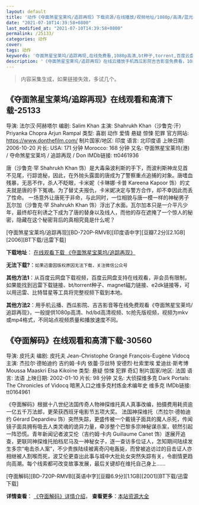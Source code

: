 ```yaml
---
layout: default
title: '动作《夺面煞星宝莱坞/追踪再现》下载资源/在线播放/视频地址/1080p/高清/蓝光'
date: "2021-07-10T14:39:58+0800"
last_modified_at: "2021-07-10T14:39:58+0800"
permalink: /25133/
categories: 动作
cover:
tags: 动作
keywords: '夺面煞星宝莱坞/追踪再现,在线免费看,1080p高清,bt种子,torrent,百度云盘,magnet,磁力链,迅雷下载资源'
description: '《夺面煞星宝莱坞/追踪再现》在线云播放手机西瓜影院吉吉影音免费看，1080p高清bd/hd未删减完整版和tc抢先枪版，mkv/mp4格式，附带bt/torrent种子、magnet/磁力链、百度云盘、网盘资源迅雷下载链接'
---
```


>内容采集生成，如果链接失效，多试几个。


## 《夺面煞星宝莱坞/追踪再现》在线观看和高清下载-25133

导演: 法尔汉·阿赫塔尔 编剧: Salim Khan 主演: Shahrukh Khan（沙鲁克·汗） Priyanka Chopra Arjun Rampal 类型: 喜剧 动作 爱情 悬疑 惊悚 犯罪 官方网站: https://www.donthefilm.com/ 制片国家/地区: 印度 语言: 北印度语 上映日期: 2006-10-20 片长: USA: 171 分钟 Morocco: 168 分钟 又名: 夺面煞星宝莱坞(港) / 夺命煞星宝莱坞 / 追踪再现 / Don IMDb链接: tt0461936

唐（沙鲁克·罕 Shahrukh Khan 饰）是大毒枭波利斯的手下，而波利斯神龙见首不见尾，行踪诡秘，因此，在外抛头露面的唐成为了警察重点追捕的对象。唐嗜血残暴，无恶不作，杀人不眨眼，卡米妮（卡琳娜·卡普 Kareena Kapoor 饰）的丈夫就是唐的手下冤魂。为了替丈夫报仇，卡米妮决定与警方合作，却不幸因此而丢了性命。 一场意外让唐死于非命，与此同时，一位相貌与唐一模一样的神秘男子瓦尔加（沙鲁克·罕 Shahrukh Khan 饰）浮出了水面。瓦尔加本只是一介平凡少年，最终却在利诱之下成为了唐的替身以及线人，而他的存在遮掩了一个惊人的秘密，隐藏在这个秘密背后的真相究竟是什么呢？


[夺面煞星宝莱坞/追踪再现][BD-720P-RMVB][印度语中字][豆瓣7.2分][2.1GB][2006][BT下载/迅雷下载]

**下载地址**： [在线观看下载 《夺面煞星宝莱坞/追踪再现》](https://www.btdx8.com/torrent/don_2006.html) 


**无法下载?**：`如果迅雷因版权原因无法下载，关注微信公众号 `

**其他方法1**：从百度云网盘下载视频，百度云网盘支持在线观看，非会员有限制，如果能找到迅雷下载链接、bt/torrent种子、magnet磁力链接、e2dk链接等，可以用迅雷、比特彗星等工具将完整视频下载到本地。

**其他方法2**：用手机云播、西瓜影院、吉吉影音等在线免费观看《夺面煞星宝莱坞/追踪再现》，一般提供1080p高清、hd/bd高清视频、tc抢先版视频，视频为mkv或mp4格式，不同站点视频质量和播放速度不同。


## 《夺面解码》在线观看和高清下载-30560

导演: 皮托夫 编剧: 皮托夫 Jean-Christophe Grangé François-Eugène Vidocq 主演: 杰拉尔·德帕迪约 吉约姆·卡内 依蕾·莎丝特 安德烈·杜索里埃 爱迪丝·斯考博 Moussa Maaskri Elsa Kikoïne 类型: 悬疑 惊悚 犯罪 奇幻 制片国家/地区: 法国 语言: 法语 上映日期: 2002-01-10 片长: 98 分钟 又名: 大侦探维多克 Dark Portals: The Chronicles of Vidocq 暗黑入口之维多克村炼金术编年史 维多克 IMDb链接: tt0164961

《夺面解码》根据十八世纪法国传奇人物神探维托真人真事改编，拍摄费用耗资逾一亿五千万法郎，更荣获西班牙电影节五项大奖。 法国神探维托（杰拉尔·德帕迪约 Gérard Depardieu 饰）突然失踪，更盛传被一个戴镜子面具的魔人杀死，传闻镜子面具拥有吸去人类灵魂的诡异力量，牵涉整个巴黎多宗神秘谋杀案，顿然引起一阵恐慌。青年新闻记者波艾伦（吉约姆·卡内 Guillaume Canet 饰）遂展开追查，更联同神探维托拍档尼马及一神秘女子，逐一查访多位证人，怎知期间陆续发生多宗“电击杀人案”，不少贵族陆续被离奇闪电轰毙，而曾被追访过的目击证人亦相继被人割喉而死，波艾伦更查出此事与城中大批处女突然失踪有关，令剧情更趋向高潮。每个线索都可改变故事发展，最后关键却在维托自己身上……


[夺面解码][BD-720P-RMVB][英语中字][豆瓣6.9分][1.1GB][2001][BT下载/迅雷下载]

**详情查看**： [《夺面解码》详情介绍](/movie/30560/)， **查看更多**：[本站资源大全](/movie/t/all/)

